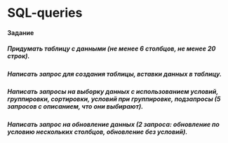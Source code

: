# SQL-queries
#### Задание
##### Придумать таблицу с данными (не менее 6 столбцов, не менее 20 строк). 
##### Написать запрос для создания таблицы, вставки данных в таблицу. 
##### Написать запросы на выборку данных с использованием условий, группировки, сортировки, условий при группировке, подзапросы (5 запросов с описанием, что они выбирают). 
##### Написать запрос на обновление данных (2 запроса: обновление по условию нескольких столбцов, обновление без условий).
